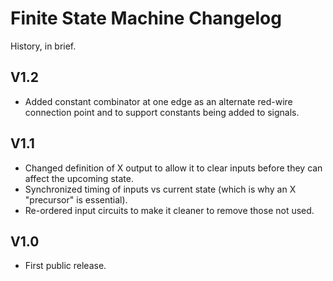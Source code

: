 # Finite State Machine Changelog

History, in brief.

## V1.2
* Added constant combinator at one edge as an alternate red-wire connection point and to support constants being added to signals.

## V1.1
* Changed definition of X output to allow it to clear inputs before they can affect the upcoming state.
* Synchronized timing of inputs vs current state (which is why an X "precursor" is essential).
* Re-ordered input circuits to make it cleaner to remove those not used.

## V1.0
* First public release.
